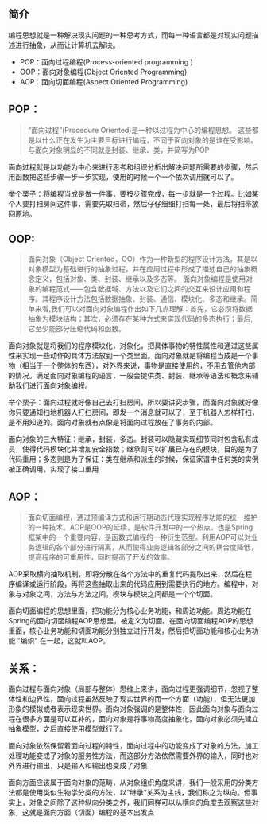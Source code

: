 ## 简介

编程思想就是一种解决现实问题的一种思考方式，而每一种语言都是对现实问题描述进行抽象，从而让计算机去解决。

- POP：面向过程编程(Process-oriented programming )
- OOP：面向对象编程(Object Oriented Programming)
- AOP：面向切面编程(Aspect Oriented Programming)



## POP：

> “面向过程”(Procedure Oriented)是一种以过程为中心的编程思想。
> 这些都是以什么正在发生为主要目标进行编程，不同于面向对象的是谁在受影响。与面向对象明显的不同就是封装、继承、类，并简写为POP

面向过程就是以功能为中心来进行思考和组织分析出解决问题所需要的步骤，然后用函数把这些步骤一步一步实现，使用的时候一个一个依次调用就可以了。

举个栗子：将编程当成是做一件事，要按步骤完成，每一步就是一个过程。比如某个人要打扫房间这件事，需要先取扫帚，然后仔仔细细打扫每一处，最后将扫帚放回原地。



## OOP:

> 面向对象（Object Oriented，OO）作为一种新型的程序设计方法，其是以对象模型为基础进行的抽象过程，并在应用过程中形成了描述自己的抽象概念定义，包括对象、类、封装、继承以及多态等。
> 面向对象编程是使用对象的编程范式——包含数据域、方法以及它们之间的交互来设计应用和程序。其程序设计方法包括数据抽象、封装、通信、模块化、多态和继承。简单来看,我们可以对面向对象编程作出如下几点理解：首先，它必须将数据抽象为模块结构；其次，必须存在某种方式来实现代码的多态执行；最后,它至少能部分压缩代码和函数。

面向对象就是将我们的程序模块化，对象化，把具体事物的特性属性和通过这些属性来实现一些动作的具体方法放到一个类里面。面向对象就是将编程当成是一个事物（相当于一个整体的东西），对外界来说，事物是直接使用的，不用去管他内部的情况。满足面向对象编程的语言，一般会提供类、封装、继承等语法和概念来辅助我们进行面向对象编程。

举个栗子：面向过程就好像自己去打扫房间，所以要讲究步骤，而面向对象就好像你只要通知扫地机器人打扫房间，即发一个消息就可以了，至于机器人怎样打扫，是不用知道的。面向对象就有点像是将面向过程放在了事务的内部。

面向对象的三大特征：继承，封装，多态。封装可以隐藏实现细节同时包含私有成员，使得代码模块化并增加安全指数；继承则可以扩展已存在的模块，目的是为了代码重用；多态则是为了保证：类在继承和派生的时候，保证家谱中任何类的实例被正确调用，实现了接口重用



## AOP：

> 面向切面编程，通过预编译方式和运行期动态代理实现程序功能的统一维护的一种技术。AOP是OOP的延续，是软件开发中的一个热点，也是Spring框架中的一个重要内容，是函数式编程的一种衍生范型。利用AOP可以对业务逻辑的各个部分进行隔离，从而使得业务逻辑各部分之间的耦合度降低，提高程序的可重用性，同时提高了开发的效率。

AOP采取横向抽取机制，即将分散在各个方法中的重复代码提取出来，然后在程序编译或运行阶段，再将这些抽取出来的代码应用到需要执行的地方。编程中，对象与对象之间，方法与方法之间，模块与模块之间都是一个个切面。

面向切面编程的思想里面，把功能分为核心业务功能，和周边功能。周边功能在Spring的面向切面编程AOP思想里，被定义为切面。在面向切面编程AOP的思想里面，核心业务功能和切面功能分别独立进行开发，然后把切面功能和核心业务功能 "编织" 在一起，这就叫AOP。





## 关系：

面向过程与面向对象（局部与整体）思维上来讲，面向过程更强调细节，忽视了整体性和边界性，面向过程虽然反映了现实世界的而一个方面（功能），但无法更加形象的模拟或者表示现实世界。面向对象强调的是整体性，因此面向对象与面向过程在很多方面是可以互补的，面向对象是将事物高度抽象化，面向对象必须先建立抽象模型，之后直接使用模型就行了。

面向对象依然保留着面向过程的特性，面向过程中的功能变成了对象的方法，加工处理功能变成了对象的服务性方法，而这部分方法依然需要外界的输入，同时也对外界进行输出，只是输入和输出也变成了对象

面向方面应该属于面向对象的范畴，从对象组织角度来讲，我们一般采用的分类方法都是使用类似生物学分类的方法，以“继承”关系为主线，我们称之为纵向。但事实上，对象之间除了这种纵向分类之外，我们同样可以从横向的角度去观察这些对象，这就是面向方面（切面）编程的基本出发点
